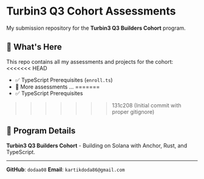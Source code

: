 # Turbin3 Q3 Cohort Assessments

My submission repository for the **Turbin3 Q3 Builders Cohort** program.

## 📂 What's Here

This repo contains all my assessments and projects for the cohort:
<<<<<<< HEAD
- ✅ TypeScript Prerequisites (`enroll.ts`)
- 🔄 More assessments ...
=======
- ✅ TypeScript Prerequisites 

>>>>>>> 131c208 (Initial commit with proper gitignore)

## 🔗 Program Details

**Turbin3 Q3 Builders Cohort** - Building on Solana with Anchor, Rust, and TypeScript.

---

**GitHub**: `dodaa08`
**Email**: `kartikdoda86@gmail.com`
